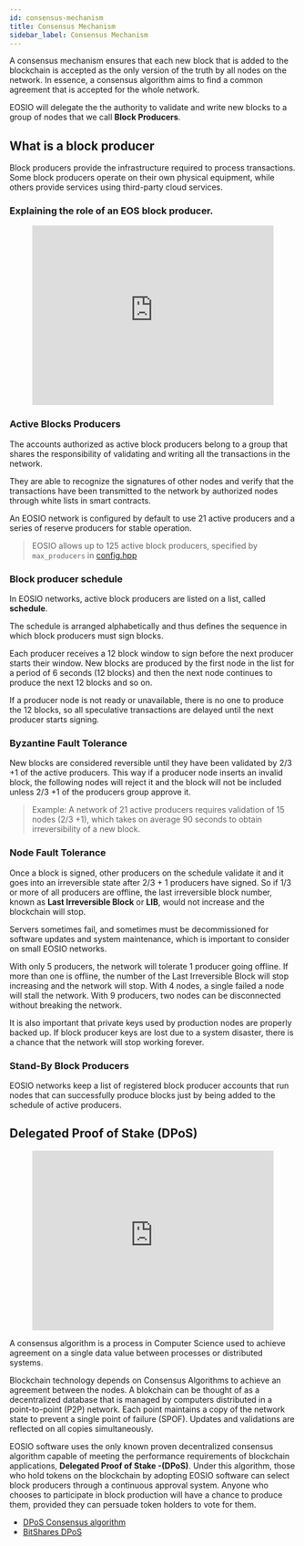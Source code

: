 ```yaml
---
id: consensus-mechanism
title: Consensus Mechanism
sidebar_label: Consensus Mechanism
---
```


A consensus mechanism ensures that each new block that is added to the blockchain is accepted as the only version of the truth by all nodes on the network. In essence, a consensus algorithm aims to find a common agreement that is accepted for the whole network.

EOSIO will delegate the the authority to validate and write new blocks to a group of nodes that we call **Block Producers**.

## What is a block producer

Block producers provide the infrastructure required to process transactions. Some block producers operate on their own physical equipment, while others provide services using third-party cloud services.

### Explaining the role of an EOS block producer.

<figure class="video_container">
  <iframe width="100%"  height="315" src="https://www.youtube.com/embed/YLt5uexD9gg" frameborder="0" allowfullscreen="true"> </iframe>
</figure>


### Active Blocks Producers

The accounts authorized as active block producers belong to a group that shares the responsibility of validating and writing all the transactions in the network.

They are able to recognize the signatures of other nodes and verify that the transactions have been transmitted to the network by authorized nodes through white lists in smart contracts.

An EOSIO network is configured by default to use 21 active producers and a series of reserve producers for stable operation.

>EOSIO allows up to 125 active block producers, specified by `max_producers` in [config.hpp](https://github.com/EOSIO/eos/blob/master/libraries/chain/include/eosio/chain/config.hpp#L106)

### Block producer schedule

In EOSIO networks, active block producers are listed on a list, called **schedule**.

The schedule is arranged alphabetically and thus defines the sequence in which block producers must sign blocks.

Each producer receives a 12 block window to sign before the next producer starts their window. New blocks are produced by the first node in the list for a period of 6 seconds (12 blocks) and then the next node continues to produce the next 12 blocks and so on.

If a producer node is not ready or unavailable, there is no one to produce the 12 blocks, so all speculative transactions are delayed until the next producer starts signing.

### Byzantine Fault Tolerance

New blocks are considered reversible until they have been validated by 2/3 +1 of the active producers. This way if a producer node inserts an invalid block, the following nodes will reject it and the block will not be included unless 2/3 +1 of the producers group approve it.

>Example: A network of 21 active producers requires validation of 15 nodes (2/3 +1), which takes on average 90 seconds to obtain irreversibility of a new block.

### Node Fault Tolerance

Once a block is signed, other producers on the schedule validate it and it goes into an irreversible state after 2/3 + 1 producers have signed. So if 1/3 or more of all producers are offline, the last irreversible block number, known as **Last Irreversible Block** or **LIB**, would not increase and the blockchain will stop.

Servers sometimes fail, and sometimes must be decommissioned for software updates and system maintenance, which is important to consider on small EOSIO networks.

With only 5 producers, the network will tolerate 1 producer going offline. If more than one is offline, the number of the Last Irreversible Block will stop increasing and the network will stop. With 4 nodes, a single failed a node will stall the network. With 9 producers, two nodes can be disconnected without breaking the network.

It is also important that private keys used by production nodes are properly backed up. If block producer keys are lost due to a system disaster, there is a chance that the network will stop working forever.

### Stand-By Block Producers

EOSIO networks keep a list of registered block producer accounts that run nodes that can successfully produce blocks just by being added to the schedule of active producers.

## Delegated Proof of Stake (DPoS)

<figure class="video_container">
  <iframe width="100%"  height="315" src="https://www.youtube.com/embed/OVKAOwzAwHI" frameborder="0" allowfullscreen="true"> </iframe>
</figure>

A consensus algorithm is a process in Computer Science used to achieve agreement on a single data value between processes or distributed systems.

Blockchain technology depends on Consensus Algorithms to achieve an agreement between the nodes. A blokchain can be thought of as a decentralized database that is managed by computers distributed in a point-to-point (P2P) network. Each point maintains a copy of the network state to prevent a single point of failure (SPOF). Updates and validations are reflected on all copies simultaneously.

EOSIO software uses the only known proven decentralized consensus algorithm capable of meeting the performance requirements of blockchain applications, **Delegated Proof of Stake -(DPoS)**. Under this algorithm, those who hold tokens on the blockchain by adopting EOSIO software can select block producers through a continuous approval system. Anyone who chooses to participate in block production will have a chance to produce them, provided they can persuade token holders to vote for them.

 - [DPoS Consensus algorithm](https://steemit.com/dpos/@dantheman/dpos-consensus-algorithm-this-missing-white-paper)
 - [BitShares DPoS](https://bitshares.org/technology/delegated-proof-of-stake-consensus/)

